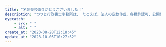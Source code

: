 ```yaml
---
title: "名刺交換ありがとうございました！"
description: "つつじ行政書士事務所は、 たとえば、法人の定款作成、各種許認可、公開情報の収集、統計情報の可視化、ホームページのセキュリティ設定、各種管理システムの導入、情シス支援など、きっとお役に立つと思います。 個人向けサービス（遺 [&hellip;]"
eyecatch: 
    - src: " "
    - alt: " "
create_at: "2023-08-28T12:18:45"
update_at: "2023-10-05T10:27:52"
---
```


